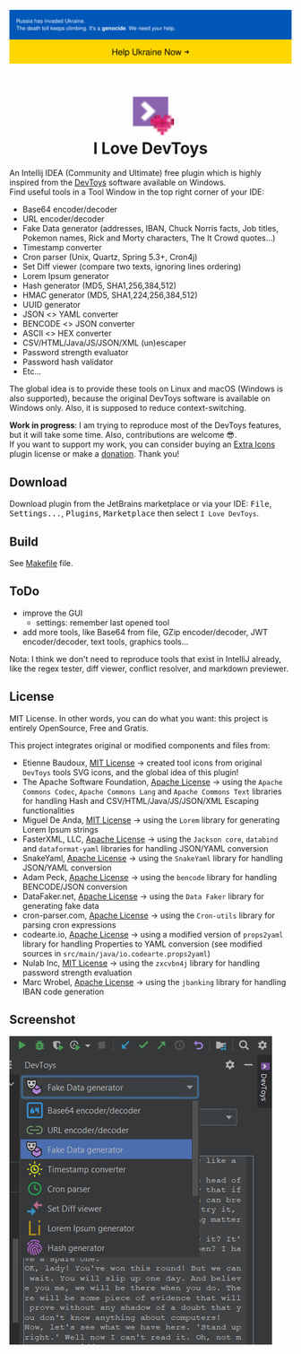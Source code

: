 [![Stand With Ukraine](https://raw.githubusercontent.com/vshymanskyy/StandWithUkraine/main/banner2-direct.svg)](https://vshymanskyy.github.io/StandWithUkraine/)

<h1 align="center">
    <a href="">
      <img src="./src/main/resources/META-INF/pluginIcon.svg" width="84" height="84" alt="logo"/>
    </a><br/>
    I Love DevToys
</h1>

An Intellij IDEA (Community and Ultimate) free plugin which is highly inspired from the [DevToys](https://devtoys.app) software available on Windows.  
Find useful tools in a Tool Window in the top right corner of your IDE:
* Base64 encoder/decoder</li>
* URL encoder/decoder
* Fake Data generator (addresses, IBAN, Chuck Norris facts, Job titles, Pokemon names, Rick and Morty characters, The It Crowd quotes...)
* Timestamp converter
* Cron parser (Unix, Quartz, Spring 5.3+, Cron4j)
* Set Diff viewer (compare two texts, ignoring lines ordering)
* Lorem Ipsum generator
* Hash generator (MD5, SHA1,256,384,512)
* HMAC generator (MD5, SHA1,224,256,384,512)
* UUID generator
* JSON &lt;&gt; YAML converter
* BENCODE &lt;&gt; JSON converter
* ASCII &lt;&gt; HEX converter
* CSV/HTML/Java/JS/JSON/XML (un)escaper
* Password strength evaluator
* Password hash validator
* Etc...

The global idea is to provide these tools on Linux and macOS (Windows is also supported), because the original DevToys software is available on Windows only. Also, it is supposed to reduce context-switching.<br/>

**Work in progress**: I am trying to reproduce most of the DevToys features, but it will take some time. Also, contributions are welcome 😎.    
If you want to support my work, you can consider buying an [Extra Icons](https://plugins.jetbrains.com/plugin/11058-extra-icons) plugin license or make a [donation](https://buymeacoff.ee/jlermitage). Thank you!
## Download

Download plugin from the JetBrains marketplace or via your IDE: <kbd>File</kbd>, <kbd>Settings...</kbd>, <kbd>Plugins</kbd>, <kbd>Marketplace</kbd> then select `I Love DevToys`.

## Build

See [Makefile](./Makefile) file.

## ToDo

* improve the GUI
  * settings: remember last opened tool
* add more tools, like Base64 from file, GZip encoder/decoder, JWT encoder/decoder, text tools, graphics tools...

Nota: I think we don't need to reproduce tools that exist in IntelliJ already, like the regex tester, diff viewer, conflict resolver, and markdown previewer.

## License

MIT License. In other words, you can do what you want: this project is entirely OpenSource, Free and Gratis.

This project integrates original or modified components and files from:

* Etienne Baudoux, [MIT License](https://github.com/veler/DevToys/blob/main/LICENSE.md) -> created tool icons from original `DevToys` tools SVG icons, and the global idea of this plugin!
* The Apache Software Foundation, [Apache License](https://commons.apache.org) -> using the `Apache Commons Codec`, `Apache Commons Lang` and `Apache Commons Text` libraries for handling Hash and CSV/HTML/Java/JS/JSON/XML Escaping functionalities
* Miguel De Anda, [MIT License](https://github.com/mdeanda/lorem/blob/master/license.txt) -> using the `Lorem` library for generating Lorem Ipsum strings 
* FasterXML, LLC, [Apache License](https://github.com/FasterXML/jackson-core/blob/2.14/LICENSE) -> using the `Jackson core`, `databind` and `dataformat-yaml` libraries for handling JSON/YAML conversion
* SnakeYaml, [Apache License](https://bitbucket.org/snakeyaml/snakeyaml/src/master/LICENSE.txt) -> using the `SnakeYaml` library for handling JSON/YAML conversion
* Adam Peck, [Apache License](https://github.com/dampcake/bencode/blob/master/LICENSE) -> using the `bencode` library for handling BENCODE/JSON conversion
* DataFaker.net, [Apache License](https://github.com/datafaker-net/datafaker/blob/main/LICENSE) -> using the `Data Faker` library for generating fake data
* cron-parser.com, [Apache License](https://github.com/jmrozanec/cron-utils/blob/master/LICENSE) -> using the `Cron-utils` library for parsing cron expressions
* codearte.io, [Apache License](https://github.com/Codearte/props2yaml/blob/master/LICENSE) -> using a modified version of `props2yaml` library for handling Properties to YAML conversion (see modified sources in `src/main/java/io.codearte.props2yaml`)
* Nulab Inc, [MIT License](https://github.com/nulab/zxcvbn4j/blob/master/LICENSE.txt) -> using the `zxcvbn4j` library for handling password strength evaluation
* Marc Wrobel, [Apache License](https://github.com/marcwrobel/jbanking/blob/main/LICENSE) -> using the `jbanking` library for handling IBAN code generation

## Screenshot

![screeshot](./plugin_screenshot.png)
